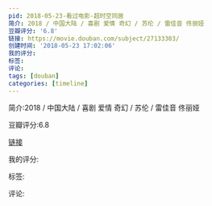 ```yaml
---
pid: 2018-05-23-看过电影-超时空同居
简介: 2018 / 中国大陆 / 喜剧 爱情 奇幻 / 苏伦 / 雷佳音 佟丽娅
豆瓣评分: '6.8'
链接: https://movie.douban.com/subject/27133303/
创建时间: '2018-05-23 17:02:06'
我的评分:
标签:
评论:
tags: [douban]
categories: [timeline]
---
```

简介:2018 / 中国大陆 / 喜剧 爱情 奇幻 / 苏伦 / 雷佳音 佟丽娅

豆瓣评分:6.8

[链接](https://movie.douban.com/subject/27133303/)

我的评分:

标签:

评论:

